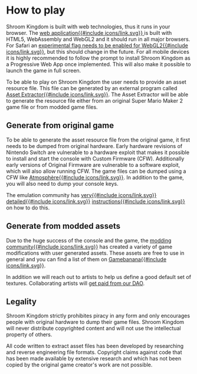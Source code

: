 # How to play

Shroom Kingdom is built with web technologies, thus it runs in your browser.
The <a href="//app.shroomkingdom.net/" target="_blank" rel="noopener">web application{{#include icons/link.svg}}
</a> is built with HTML5, WebAssembly and WebGL2 and it should run in all major browsers.
For Safari an <a href="//caniuse.com/?search=webgl2" target="_blank" rel="noopener">
experimental flag needs to be enabled for WebGL2{{#include icons/link.svg}}</a>, but this should change in the future.
For all mobile devices it is highly recommended to follow the prompt
to install Shroom Kingdom as a Progressive Web App once implemented.
This will also make it possible to launch the game in full screen.

To be able to play on Shroom Kingdom the user needs to provide an asset resource file.
This file can be generated by an external program called
<a href="//github.com/Shroom-Kingdom/asset-extractor/releases" target="_blank" rel="noopener">
Asset Extractor{{#include icons/link.svg}}</a>.
The Asset Extractor will be able to generate the resource file either from an original Super Mario Maker 2 game file
or from modded game files.

## Generate from original game

To be able to generate the asset resource file from the original game, it first needs to be dumped from original hardware.
Early hardware revisions of Nintendo Switch are vulnerable to a hardware exploit that makes it possible to
install and start the console with Custom Firmware (CFW).
Additionally early versions of Original Firmware are vulnerable to a software exploit, which will also allow running CFW.
The game files can be dumped using a CFW like
<a href="//github.com/Atmosphere-NX/Atmosphere" target="_blank" rel="noopener">Atmosphère{{#include icons/link.svg}}</a>.
In addition to the game, you will also need to dump your console keys.

The emulation community has <a href="https://yuzu-emu.org/help/quickstart/" target="_blank" rel="noopener">
very{{#include icons/link.svg}}</a>
<a href="//wiki.no-intro.org/index.php?title=Nintendo_Switch_Dumping_Guide" target="_blank" rel="noopener">
detailed{{#include icons/link.svg}}</a>
<a href="https://github.com/Ryujinx/Ryujinx/wiki/Frequently-Asked-Questions#how-can-i-dump-games" target="_blank"
rel="noopener">instructions{{#include icons/link.svg}}</a> on how to do this.

## Generate from modded assets

Due to the huge success of the console and the game, the
<a href="//mariomakingmods.github.io/" target="_blank" rel="noopener">modding community{{#include icons/link.svg}}</a>
has created a variety of game modifications with user generated assets.
These assets are free to use in general and you can find a list of them on
<a href="//gamebanana.com/games/7348" target="_blank" rel="noopener">Gamebanana{{#include icons/link.svg}}</a>.

In addition we will reach out to artists to help us define a good default set of textures.
Collaborating artists will [get paid from our DAO](8_DAO.md).

## Legality

Shroom Kingdom strictly prohibites piracy in any form and only encourages people
with original hardware to dump their game files.
Shroom Kingdom will never distribute copyrighted content and will not use the intellectual property of others.

All code written to extract asset files has been developed by researching and reverse engineering file formats.
Copyright claims against code that has been made available by extensive research and which has not been copied
by the original game creator's work are not possible.
